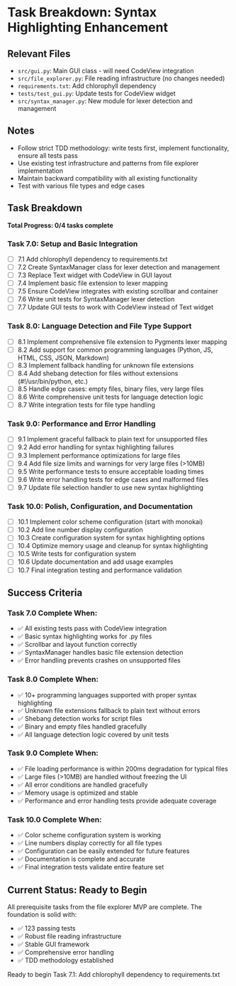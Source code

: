 # Task Breakdown: Syntax Highlighting Enhancement

## Relevant Files

- `src/gui.py`: Main GUI class - will need CodeView integration
- `src/file_explorer.py`: File reading infrastructure (no changes needed)
- `requirements.txt`: Add chlorophyll dependency
- `tests/test_gui.py`: Update tests for CodeView widget
- `src/syntax_manager.py`: New module for lexer detection and management

## Notes

- Follow strict TDD methodology: write tests first, implement functionality, ensure all tests pass
- Use existing test infrastructure and patterns from file explorer implementation
- Maintain backward compatibility with all existing functionality
- Test with various file types and edge cases

## Task Breakdown

**Total Progress: 0/4 tasks complete**

### Task 7.0: Setup and Basic Integration
- [ ] 7.1 Add chlorophyll dependency to requirements.txt
- [ ] 7.2 Create SyntaxManager class for lexer detection and management
- [ ] 7.3 Replace Text widget with CodeView in GUI layout
- [ ] 7.4 Implement basic file extension to lexer mapping
- [ ] 7.5 Ensure CodeView integrates with existing scrollbar and container
- [ ] 7.6 Write unit tests for SyntaxManager lexer detection
- [ ] 7.7 Update GUI tests to work with CodeView instead of Text widget

### Task 8.0: Language Detection and File Type Support
- [ ] 8.1 Implement comprehensive file extension to Pygments lexer mapping
- [ ] 8.2 Add support for common programming languages (Python, JS, HTML, CSS, JSON, Markdown)
- [ ] 8.3 Implement fallback handling for unknown file extensions
- [ ] 8.4 Add shebang detection for files without extensions (#!/usr/bin/python, etc.)
- [ ] 8.5 Handle edge cases: empty files, binary files, very large files
- [ ] 8.6 Write comprehensive unit tests for language detection logic
- [ ] 8.7 Write integration tests for file type handling

### Task 9.0: Performance and Error Handling
- [ ] 9.1 Implement graceful fallback to plain text for unsupported files
- [ ] 9.2 Add error handling for syntax highlighting failures
- [ ] 9.3 Implement performance optimizations for large files
- [ ] 9.4 Add file size limits and warnings for very large files (>10MB)
- [ ] 9.5 Write performance tests to ensure acceptable loading times
- [ ] 9.6 Write error handling tests for edge cases and malformed files
- [ ] 9.7 Update file selection handler to use new syntax highlighting

### Task 10.0: Polish, Configuration, and Documentation
- [ ] 10.1 Implement color scheme configuration (start with monokai)
- [ ] 10.2 Add line number display configuration
- [ ] 10.3 Create configuration system for syntax highlighting options
- [ ] 10.4 Optimize memory usage and cleanup for syntax highlighting
- [ ] 10.5 Write tests for configuration system
- [ ] 10.6 Update documentation and add usage examples
- [ ] 10.7 Final integration testing and performance validation

## Success Criteria

### Task 7.0 Complete When:
- ✅ All existing tests pass with CodeView integration
- ✅ Basic syntax highlighting works for .py files
- ✅ Scrollbar and layout function correctly
- ✅ SyntaxManager handles basic file extension detection
- ✅ Error handling prevents crashes on unsupported files

### Task 8.0 Complete When:
- ✅ 10+ programming languages supported with proper syntax highlighting
- ✅ Unknown file extensions fallback to plain text without errors
- ✅ Shebang detection works for script files
- ✅ Binary and empty files handled gracefully
- ✅ All language detection logic covered by unit tests

### Task 9.0 Complete When:
- ✅ File loading performance is within 200ms degradation for typical files
- ✅ Large files (>10MB) are handled without freezing the UI
- ✅ All error conditions are handled gracefully
- ✅ Memory usage is optimized and stable
- ✅ Performance and error handling tests provide adequate coverage

### Task 10.0 Complete When:
- ✅ Color scheme configuration system is working
- ✅ Line numbers display correctly for all file types
- ✅ Configuration can be easily extended for future features
- ✅ Documentation is complete and accurate
- ✅ Final integration tests validate entire feature set

## Current Status: Ready to Begin

All prerequisite tasks from the file explorer MVP are complete. The foundation is solid with:
- ✅ 123 passing tests
- ✅ Robust file reading infrastructure  
- ✅ Stable GUI framework
- ✅ Comprehensive error handling
- ✅ TDD methodology established

Ready to begin Task 7.1: Add chlorophyll dependency to requirements.txt 